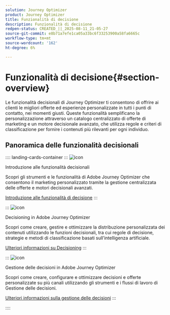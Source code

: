 ```yaml
---
solution: Journey Optimizer
product: Journey Optimizer
title: Funzionalità di decisione
description: Funzionalità di decisione
redpen-status: CREATED_||_2025-08-11_21-05-27
source-git-commit: e8b71a7efe1ca05a33bc6f33253900a58fa6665c
workflow-type: tm+mt
source-wordcount: '162'
ht-degree: 6%

---
```



# Funzionalità di decisione{#section-overview}

Le funzionalità decisionali di Journey Optimizer ti consentono di offrire ai clienti le migliori offerte ed esperienze personalizzate in tutti i punti di contatto, nei momenti giusti. Queste funzionalità semplificano la personalizzazione attraverso un catalogo centralizzato di offerte di marketing e un motore decisionale avanzato, che utilizza regole e criteri di classificazione per fornire i contenuti più rilevanti per ogni individuo.

## Panoramica delle funzionalità decisionali

:::: landing-cards-container
:::
![icon](https://cdn.experienceleague.adobe.com/icons/book.svg?lang=it)

Introduzione alle funzionalità decisionali

Scopri gli strumenti e le funzionalità di Adobe Journey Optimizer che consentono il marketing personalizzato tramite la gestione centralizzata delle offerte e motori decisionali avanzati.

[Introduzione alle funzionalità di decisione](../using/experience-decisioning/gs-decision.md)
:::

:::
![icon](https://cdn.experienceleague.adobe.com/icons/puzzle-piece.svg?lang=it)

Decisioning in Adobe Journey Optimizer

Scopri come creare, gestire e ottimizzare la distribuzione personalizzata dei contenuti utilizzando le funzioni decisionali, tra cui regole di decisione, strategie e metodi di classificazione basati sull’intelligenza artificiale.

[Ulteriori informazioni su Decisioning](experience-decisioning-landing-page.md)
:::

:::
![icon](https://cdn.experienceleague.adobe.com/icons/gear.svg?lang=it)

Gestione delle decisioni in Adobe Journey Optimizer

Scopri come creare, configurare e ottimizzare decisioni e offerte personalizzate su più canali utilizzando gli strumenti e i flussi di lavoro di Gestione delle decisioni.

[Ulteriori informazioni sulla gestione delle decisioni](offer-decisioning-landing-page.md)
:::

::::
